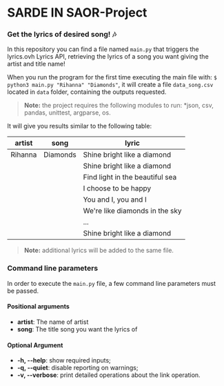# SARDE IN SAOR-Project

### Get the lyrics of desired song! :notes:

In this repository you can find a file named ```main.py``` that triggers the lyrics.ovh Lyrics API, retrieving the lyrics of a song you want giving the artist and title name!

When you run the program for the first time executing the main file with: ```$ python3 main.py "Rihanna" "Diamonds"```, it will create a file ```data_song.csv``` located in ```data``` folder, containing the outputs requested.

> **Note:** the project requires the following modules to run: *json, csv, pandas, unittest, argparse, os.

It will give you results similar to the following table:
 
|      artist     |       song       |                   lyric                   | 
|-----------------|------------------|-------------------------------------------|
|     Rihanna     |     Diamonds     |  Shine bright like a diamond              |
|	              |                  |  Shine bright like a diamond              |
|	              |                  |  Find light in the beautiful sea          |
|	              |                  |  I choose to be happy                     |
|		          |		             |	You and I, you and I                     |
|                 |                  |  We're like diamonds in the sky           |
|		          |		             |	...                                      | 
|                 |                  |  Shine bright like a diamond              |


> **Note:** additional lyrics will be added to the same file.


### Command line parameters
In order to execute the ```main.py``` file, a few command line parameters must be passed.
#### Positional arguments
- **artist**: The name of artist 
- **song**: The title song you want the lyrics of

#### Optional Argument
- **-h, --help**: show required inputs;
- **-q, --quiet**: disable reporting on warnings;
- **-v, --verbose**: print detailed operations about the link operation.